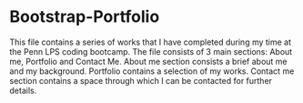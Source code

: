 # Bootstrap-Portfolio

This file contains a series of works that I have completed during my time at the Penn LPS coding bootcamp. 
The file consists of 3 main sections: About me, Portfolio and Contact Me. 
About me section consists a brief about me and my background.
Portfolio contains a selection of my works.
Contact me section contains a space through which I can be contacted for further details. 
